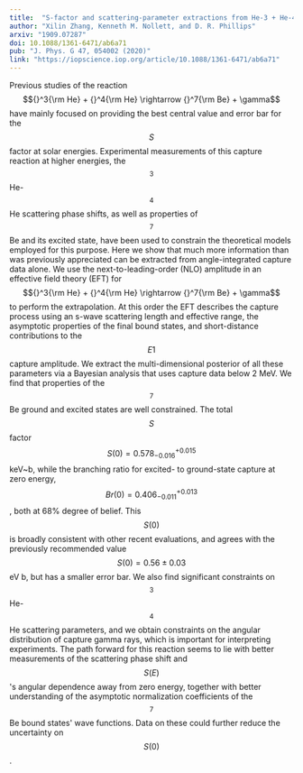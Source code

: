 ```yaml
---
title:  "S-factor and scattering-parameter extractions from He-3 + He-4 -> Be-7 + gamma"
author: "Xilin Zhang, Kenneth M. Nollett, and D. R. Phillips"
arxiv: "1909.07287"
doi: 10.1088/1361-6471/ab6a71
pub: "J. Phys. G 47, 054002 (2020)"
link: "https://iopscience.iop.org/article/10.1088/1361-6471/ab6a71"
---
```


Previous studies of the reaction $${}^3{\rm He} + {}^4{\rm He} \rightarrow {}^7{\rm Be} + \gamma$$ have mainly focused on providing the best central value and error bar for the $$S$$ factor at solar energies. 
Experimental measurements of this capture reaction at higher energies, the $${}^3$$He-$${}^4$$He scattering phase shifts, as well as
properties of $${}^7$$Be and its excited state, have been used to constrain the theoretical models employed for this purpose. 
Here we show that much more information than was previously appreciated can be extracted from angle-integrated capture data 
alone. We use the next-to-leading-order (NLO) amplitude in an effective field theory (EFT) for 
$${}^3{\rm He} + {}^4{\rm He} \rightarrow {}^7{\rm Be} + \gamma$$ to perform the extrapolation. At this order the EFT describes the capture process
using an s-wave scattering length and effective range, 
the asymptotic properties of the final bound states,
and short-distance contributions to the $$E1$$ capture amplitude. 
We extract the multi-dimensional posterior of all these parameters via a Bayesian analysis that uses capture data below 2 MeV. 
We find that properties of the $${}^7$$Be ground and excited states are well constrained. 
The total $$S$$ factor $$S(0)= 0.578^{+0.015}_{-0.016}$$ keV~b, while the branching ratio for excited- to 
ground-state capture at zero energy, $$Br(0)=0.406^{+0.013}_{-0.011}$$, both at 68% degree of belief. 
This $$S(0)$$ is broadly consistent with other recent evaluations, and agrees with the previously recommended value 
$$S(0)=0.56 \pm 0.03$$ eV b, but has a smaller error bar. We also find significant constraints on $${}^3$$He-$${}^4$$He scattering 
parameters, and we obtain constraints on the angular distribution of capture gamma rays, 
which is important for interpreting experiments. The path forward for this reaction seems to lie with  better measurements 
of the scattering phase shift and $$S(E)$$'s angular dependence away from zero energy, together with better understanding 
of the asymptotic normalization coefficients of the $${}^7$$Be bound states' wave functions. 
Data on these could further reduce the uncertainty on $$S(0)$$. 
